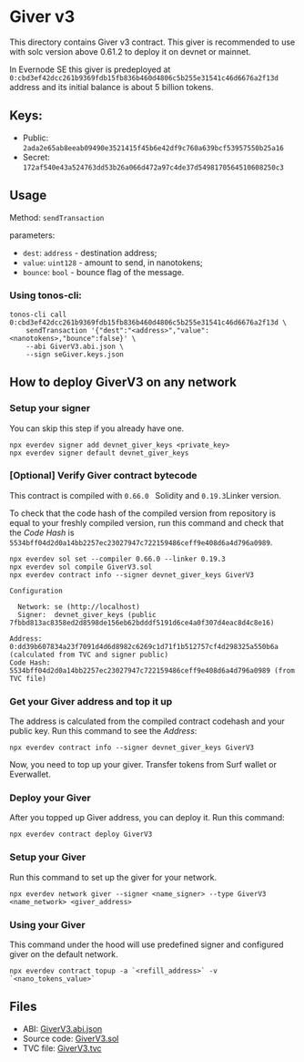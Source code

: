 # Giver v3

This directory contains Giver v3 contract. This giver is recommended to use with solc version above 0.61.2 to deploy it on devnet or mainnet.

In Evernode SE this giver is predeployed at `0:cbd3ef42dcc261b9369fdb15fb836b460d4806c5b255e31541c46d6676a2f13d` address 
and its initial balance is about 5 billion tokens. 

## Keys:
* Public: `2ada2e65ab8eeab09490e3521415f45b6e42df9c760a639bcf53957550b25a16`
* Secret: `172af540e43a524763dd53b26a066d472a97c4de37d5498170564510608250c3`

## Usage
Method: `sendTransaction`

parameters: 
* `dest`: `address` - destination address;
* `value`: `uint128` - amount to send, in nanotokens;
* `bounce`: `bool` - bounce flag of the message.

### Using tonos-cli:
```commandline
tonos-cli call 0:cbd3ef42dcc261b9369fdb15fb836b460d4806c5b255e31541c46d6676a2f13d \
    sendTransaction '{"dest":"<address>","value":<nanotokens>,"bounce":false}' \
    --abi GiverV3.abi.json \
    --sign seGiver.keys.json
```

## How to deploy GiverV3 on any network

### Setup your signer
You can skip this step if you already have one. 
```shell
npx everdev signer add devnet_giver_keys <private_key>
npx everdev signer default devnet_giver_keys
```

### [Optional] Verify Giver contract bytecode
This contract is compiled with `0.66.0 ` Solidity and `0.19.3`Linker version.

To check that the code hash of the compiled version from repository is equal to your freshly compiled version, run this command and check that the *Code Hash* is
`5534bff04d2d0a14bb2257ec23027947c722159486ceff9e408d6a4d796a0989`. 

```shell
npx everdev sol set --compiler 0.66.0 --linker 0.19.3
npx everdev sol compile GiverV3.sol
npx everdev contract info --signer devnet_giver_keys GiverV3

Configuration

  Network: se (http://localhost)
  Signer:  devnet_giver_keys (public 7fbbd813ac8358ed2d8598de156eb62bdddf5191d6ce4a0f307d4eac8d4c8e16)

Address:   0:dd39b607834a23f7091d4d6d8982c6269c1d71f1b512757cf4d298325a550b6a (calculated from TVC and signer public)
Code Hash: 5534bff04d2d0a14bb2257ec23027947c722159486ceff9e408d6a4d796a0989 (from TVC file)
```

### Get your Giver address and top it up
The address is calculated from the compiled contract codehash and your public key.
Run this command to see the *Address*:
```shell
npx everdev contract info --signer devnet_giver_keys GiverV3
```
Now, you need to top up your giver. Transfer tokens from Surf wallet or Everwallet.


### Deploy your Giver
After you topped up Giver address, you can deploy it.
Run this command:
```shell
npx everdev contract deploy GiverV3
```

### Setup your Giver
Run this command to set up the giver for your network. 

```shell
npx everdev network giver --signer <name_signer> --type GiverV3 <name_network> <giver_address>
```

### Using your Giver
This command under the hood will use predefined signer and configured giver on the default network.
```
npx everdev contract topup -a `<refill_address>` -v `<nano_tokens_value>`
```

## Files
* ABI: [GiverV3.abi.json](GiverV3.abi.json)
* Source code: [GiverV3.sol](GiverV3.sol)
* TVC file: [GiverV3.tvc](GiverV3.tvc)
